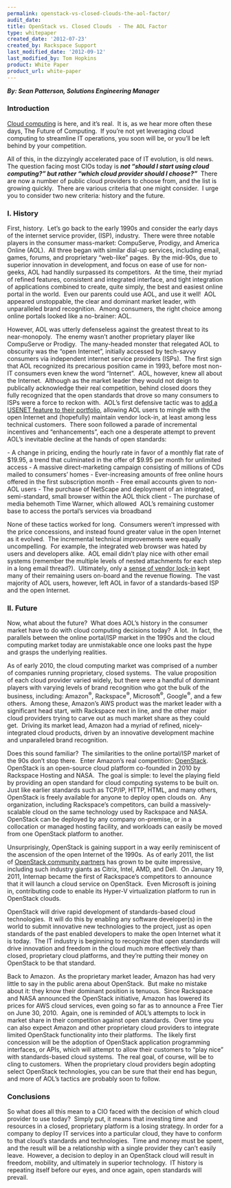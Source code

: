 ```yaml
---
permalink: openstack-vs-closed-clouds-the-aol-factor/
audit_date:
title: OpenStack vs. Closed Clouds  - The AOL Factor
type: whitepaper
created_date: '2012-07-23'
created_by: Rackspace Support
last_modified_date: '2012-09-12'
last_modified_by: Tom Hopkins
product: White Paper
product_url: white-paper
---
```


***By: Sean Patterson, Solutions Engineering Manager***

### Introduction

[Cloud computing](http://www.rackspace.com/cloud/what_is_cloud_computing/) is
here, and it’s real.  It is, as we hear more often these days, The
Future of Computing.  If you’re not yet leveraging cloud computing to
streamline IT operations, you soon will be, or you’ll be left behind by
your competition.

All of this, in the dizzyingly accelerated pace of IT evolution, is old
news.  The question facing most CIOs today is ***not “should I start
using cloud computing?” but rather “which cloud provider should I
choose?”***  There are now a number of public cloud providers to choose
from, and the list is growing quickly.  There are various criteria that
one might consider.  I urge you to consider two new criteria: history
and the future.

### I. History


First, history.  Let’s go back to the early 1990s and consider the
early days of the internet service provider, (ISP), industry.  There
were three notable players in the consumer mass-market: CompuServe,
Prodigy, and America Online (AOL).  All three began with similar dial-up
services, including email, games, forums, and proprietary “web-like”
pages.  By the mid-90s, due to superior innovation in development, and
focus on ease of use for non-geeks, AOL had handily surpassed its
competitors.  At the time, their myriad of refined features, consistent
and integrated interface, and tight integration of applications combined
to create, quite simply, the best and easiest online portal in the
world.  Even our parents could use AOL, and use it well!  AOL appeared
unstoppable, the clear and dominant market leader, with unparalleled
brand recognition.  Among consumers, the right choice among online
portals looked like a no-brainer: AOL.

However, AOL was utterly defenseless against the greatest threat to its
near-monopoly.  The enemy wasn’t another proprietary player like
CompuServe or Prodigy.  The many-headed monster that relegated AOL to
obscurity was the “open Internet”, initially accessed by tech-savvy
consumers via independent internet service providers (ISPs).  The first
sign that AOL recognized its precarious position came in 1993, before
most non-IT consumers even knew the word “Internet”.  AOL, however, knew
all about the Internet.  Although as the market leader they would not
deign to publically acknowledge their real competition, behind closed
doors they fully recognized that the open standards that drove so many
consumers to ISPs were a force to reckon with.  AOL’s first defensive
tactic was to
[add a USENET feature to their portfolio,](http://en.wikipedia.org/wiki/Eternal_September)
allowing AOL users to mingle with the open Internet and (hopefully) maintain
vendor lock-in, at least among less technical customers.  There soon followed a
parade of incremental incentives and “enhancements”, each one a
desperate attempt to prevent AOL’s inevitable decline at the hands of
open standards:

- A change in pricing, ending the hourly rate in favor of a monthly
flat rate of $19.95, a trend that culminated in the offer of $9.95 per
month for unlimited access
- A massive direct-marketing campaign consisting of millions of CDs
mailed to consumers’ homes
- Ever-increasing amounts of free online hours offered in the first
subscription month
- Free email accounts given to non-AOL users
- The purchase of NetScape and deployment of an integrated,
semi-standard, small browser within the AOL thick client
- The purchase of media behemoth Time Warner, which allowed  AOL’s
remaining customer base to access the portal’s services via
broadband

None of these tactics worked for long.  Consumers weren’t impressed
with the price concessions, and instead found greater value in the open
Internet as it evolved.  The incremental technical improvements were
equally uncompelling.  For example, the integrated web browser was hated
by users and developers alike.  AOL email didn’t play nice with other
email systems (remember the multiple levels of nested attachments for
each step in a long email thread?).  Ultimately, only a [sense of vendor
lock-in](http://en.wikipedia.org/wiki/Aol#Billing_disputes) kept many of
their remaining users on-board and the revenue flowing.  The vast
majority of AOL users, however, left AOL in favor of a standards-based
ISP and the open Internet.

### II. Future

Now, what about the future?  What does AOL’s history in the consumer
market have to do with cloud computing decisions today?  A lot.  In
fact, the parallels between the online portal/ISP market in the 1990s
and the cloud computing market today are unmistakable once one looks
past the hype and grasps the underlying realities.

As of early 2010, the cloud computing market was comprised of a number
of companies running proprietary, closed systems.  The value proposition
of each cloud provider varied widely, but there were a handful of
dominant players with varying levels of brand recognition who got the
bulk of the business, including: Amazon<sup>&reg;</sup>,
Rackspace<sup>&reg;</sup>, Microsoft<sup>&reg;</sup>, Google<sup>&reg;</sup>,
and a few others.  Among these, Amazon’s AWS product was the
market leader with a significant head start, with Rackspace next in
line, and the other major cloud providers trying to carve out as much
market share as they could get.  Driving its market lead, Amazon had a
myriad of refined, nicely-integrated cloud products, driven by an
innovative development machine and unparalleled brand recognition.

Does this sound familiar?  The similarities to the online portal/ISP
market of the 90s don’t stop there.  Enter Amazon’s real
competition: [OpenStack](http://www.openstack.org).  OpenStack is an
open-source cloud platform co-founded in 2010 by Rackspace Hosting and
NASA.  The goal is simple: to level the playing field by providing an
open standard for cloud computing systems to be built on.  Just like
earlier standards such as TCP/IP, HTTP, HTML, and many others, OpenStack
is freely available for anyone to deploy open clouds on.  Any
organization, including Rackspace’s competitors, can build a
massively-scalable cloud on the same technology used by Rackspace and
NASA.  OpenStack can be deployed by any company on-premise, or in a
collocation or managed hosting facility, and workloads can easily be
moved from one OpenStack platform to another.

Unsurprisingly, OpenStack is gaining support in a way eerily
reminiscent of the ascension of the open Internet of the 1990s.  As of
early 2011, the list of [OpenStack community
partners](http://www.openstack.org/community/) has grown to be quite
impressive, including such industry giants as Citrix, Intel, AMD, and
Dell.  On January 19, 2011, Internap became the first of Rackspace’s
competitors to announce that it will launch a cloud service on
OpenStack.  Even Microsoft is joining in, contributing code to enable
its Hyper-V virtualization platform to run in OpenStack clouds.

OpenStack will drive rapid development of standards-based cloud
technologies.  It will do this by enabling any software developer(s) in
the world to submit innovative new technologies to the project, just as
open standards of the past enabled developers to make the open Internet
what it is today.  The IT industry is beginning to recognize that open
standards will drive innovation and freedom in the cloud much more
effectively than closed, proprietary cloud platforms, and they’re
putting their money on OpenStack to be that standard.

Back to Amazon.  As the proprietary market leader, Amazon has had very
little to say in the public arena about OpenStack.  But make no mistake
about it: they know their dominant position is tenuous.  Since Rackspace
and NASA announced the OpenStack initiative, Amazon has lowered its
prices for AWS cloud services, even going so far as to announce a Free
Tier on June 30, 2010.  Again, one is reminded of AOL’s attempts to lock
in market share in their competition against open standards.  Over time
you can also expect Amazon and other proprietary cloud providers to
integrate limited OpenStack functionality into their platforms.  The
likely first concession will be the adoption of OpenStack application
programming interfaces, or APIs, which will attempt to allow their
customers to “play nice” with standards-based cloud systems.  The real
goal, of course, will be to cling to customers.  When the proprietary
cloud providers begin adopting select OpenStack technologies, you can be
sure that their end has begun, and more of AOL’s tactics are probably
soon to follow.

### Conclusions

So what does all this mean to a CIO faced with the decision of which
cloud provider to use today?  Simply put, it means that investing time
and resources in a closed, proprietary platform is a losing strategy.
In order for a company to deploy IT services into a particular cloud,
they have to conform to that cloud’s standards and technologies.  Time
and money must be spent, and the result will be a relationship with a
single provider they can’t easily leave.  However, a decision to deploy
in an OpenStack cloud will result in freedom, mobility, and ultimately
in superior technology.  IT history is repeating itself before our eyes,
and once again, open standards will prevail.

